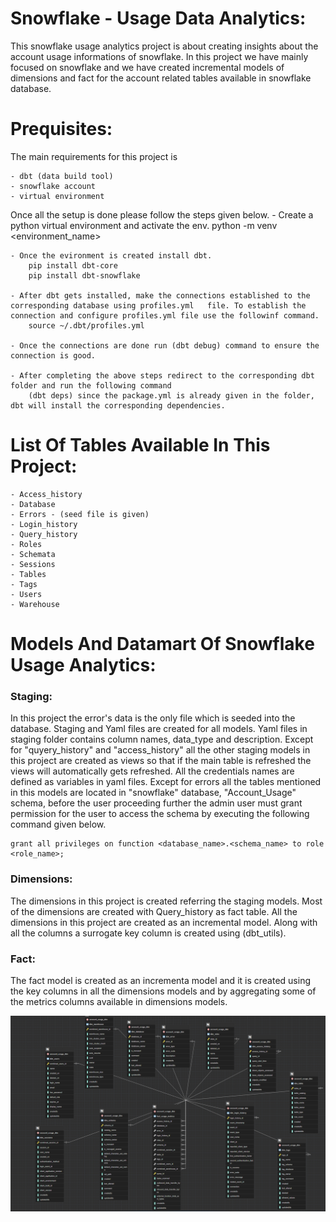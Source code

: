 # Snowflake - Usage Data Analytics:

This snowflake usage analytics project is about creating insights about the account usage informations of snowflake.
In this project we have mainly focused on snowflake and we have created incremental models of dimensions and fact for the account related tables available in snowflake database. 


# Prequisites:

The main requirements for this project is

    - dbt (data build tool)
    - snowflake account
    - virtual environment

Once all the setup is done please follow the steps given below.
    - Create a python virtual environment and activate the env.
        python -m venv <environment_name>
    
    - Once the evironment is created install dbt.
        pip install dbt-core
        pip install dbt-snowflake
    
    - After dbt gets installed, make the connections established to the corresponding database using profiles.yml   file. To establish the connection and configure profiles.yml file use the followinf command.
        source ~/.dbt/profiles.yml

    - Once the connections are done run (dbt debug) command to ensure the connection is good.
    
    - After completing the above steps redirect to the corresponding dbt folder and run the following command
        (dbt deps) since the package.yml is already given in the folder, dbt will install the corresponding dependencies.

# List Of Tables Available In This Project:

    - Access_history
    - Database
    - Errors - (seed file is given)
    - Login_history
    - Query_history
    - Roles
    - Schemata
    - Sessions
    - Tables
    - Tags
    - Users
    - Warehouse


# Models And Datamart Of Snowflake Usage Analytics:

### Staging:

In this project the error's data is the only file which is seeded into the database. Staging and Yaml files are created for all models. Yaml files in staging folder contains column names, data_type and description. Except for "quyery_history" and "access_history" all the other staging models in this project are created as views so that if the main table is refreshed the views will automatically gets refreshed. All the credentials names are defined as variables in yaml files. Except for errors all the tables mentioned in this models are located in "snowflake" database, "Account_Usage" schema, before the user proceeding further the admin user must grant permission for the user to access the schema by executing the following command given below.

    grant all privileges on function <database_name>.<schema_name> to role <role_name>;


### Dimensions:

The dimensions in this project is created referring the staging models. Most of the dimensions are created with Query_history as fact table. All the dimensions in this project are created as an incremental model. Along with all
the columns a surrogate key column is created using (dbt_utils).

### Fact:

The fact model is created as an incrementa model and it is created using the key columns in all the dimensions models and by aggregating some of the metrics columns available in dimensions models.

![optional_text](./artifacts/datamart_er_diagram.png)
